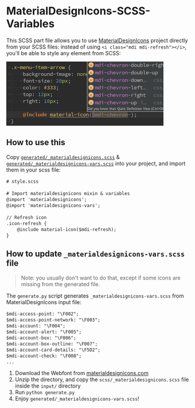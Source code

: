 # MaterialDesignIcons-SCSS-Variables
This SCSS part file allows you to use [MaterialDesignIcons](https://github.com/Templarian/MaterialDesign)
project directly from your SCSS files: instead of using `<i class="mdi mdi-refresh"></i>`, you'll be able to style any
element from SCSS:

![MaterialDesignIcons-SCSS-Variables](doc/screenshot.png)

## How to use this
Copy [`generated/_materialdesignicons.scss`](https://raw.githubusercontent.com/chteuchteu/MaterialDesignIcons-SCSS-Variables/master/generated/_materialdesignicons.scss)
& [`generated/_materialdesignicons-vars.scss`](https://raw.githubusercontent.com/chteuchteu/MaterialDesignIcons-SCSS-Variables/master/generated/_materialdesignicons-vars.scss)
into your project, and import them in your scss file:

    # style.scss 
    
    # Import materialdesignicons mixin & variables
    @import 'materialdesignicons';
    @import 'materialdesignicons-vars';
    
    // Refresh icon
    .icon-refresh {
        @include material-icon($mdi-refresh);
    }

## How to update `_materialdesignicons-vars.scss` file

> Note: you usually don't want to do that, except if some icons are missing from the generated file.

The `generate.py` script generates `_materialdesignicons-vars.scss` from MaterialDesignIcons input file:

    $mdi-access-point: "\F002";
    $mdi-access-point-network: "\F003";
    $mdi-account: "\F004";
    $mdi-account-alert: "\F005";
    $mdi-account-box: "\F006";
    $mdi-account-box-outline: "\F007";
    $mdi-account-card-details: "\F5D2";
    $mdi-account-check: "\F008";
    ...

1. Download the Webfont from [materialdesignicons.com](https://materialdesignicons.com/)
2. Unzip the directory, and copy the `scss/_materialdesignicons.scss` file inside the `input/` directory
3. Run `python generate.py`
4. Enjoy `generated/_materialdesignicons-vars.scss`!
